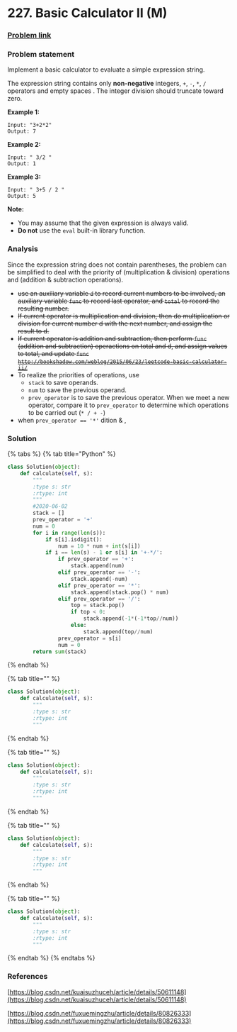 # 227. Basic Calculator II \(M\)

### [Problem link](https://leetcode.com/problems/basic-calculator-ii/)

### Problem statement

Implement a basic calculator to evaluate a simple expression string.

The expression string contains only **non-negative** integers, `+`, `-`, `*`, `/` operators and empty spaces . The integer division should truncate toward zero.

**Example 1:**

```text
Input: "3+2*2"
Output: 7
```

**Example 2:**

```text
Input: " 3/2 "
Output: 1
```

**Example 3:**

```text
Input: " 3+5 / 2 "
Output: 5
```

**Note:**

* You may assume that the given expression is always valid.
* **Do not** use the `eval` built-in library function.

### Analysis

Since the expression string does not contain parentheses, the problem can be simplified to deal with the priority of \(multiplication & division\) operations and \(addition & subtraction operations\).

* ~~use an auxiliary variable `d` to record current numbers to be involved, an auxiliary variable `func` to record last operator, and `total` to record the resulting number.~~
* ~~If current operator is multiplication and division, then do multiplication or division for current number d with the next number, and assign the result to d.~~
* ~~If current operator is addition and subtraction, then perform `func` \(addition and subtraction\) operactions on total and d, and assign values to total, and update `func`~~ [~~`http://bookshadow.com/weblog/2015/06/23/leetcode-basic-calculator-ii/`~~](http://bookshadow.com/weblog/2015/06/23/leetcode-basic-calculator-ii/)
* To realize the priorities of operations, use
  * `stack` to save operands.
  * `num` to save the previous operand.
  * `prev_operator` is to save the previous operator. When we meet a new operator, compare it to `prev_operator` to determine which operations to be carried out \(`* / + -`\)
* when `prev_operator == '*'` dition & , 

### Solution

{% tabs %}
{% tab title="Python" %}
```python
class Solution(object):
    def calculate(self, s):
        """
        :type s: str
        :rtype: int
        """
        #2020-06-02
        stack = []
        prev_operator = '+'
        num = 0
        for i in range(len(s)):
            if s[i].isdigit():
                num = 10 * num + int(s[i])
            if i == len(s) - 1 or s[i] in '+-*/':
                if prev_operator == '+':
                    stack.append(num)
                elif prev_operator == '-':
                    stack.append(-num)
                elif prev_operator == '*':
                    stack.append(stack.pop() * num)
                elif prev_operator == '/':
                    top = stack.pop() 
                    if top < 0:
                        stack.append(-1*(-1*top//num))
                    else:
                        stack.append(top//num)
                prev_operator = s[i]
                num = 0
        return sum(stack)
```
{% endtab %}

{% tab title="" %}
```python
class Solution(object):
    def calculate(self, s):
        """
        :type s: str
        :rtype: int
        """
```
{% endtab %}

{% tab title="" %}
```python
class Solution(object):
    def calculate(self, s):
        """
        :type s: str
        :rtype: int
        """
```
{% endtab %}

{% tab title="" %}
```python
class Solution(object):
    def calculate(self, s):
        """
        :type s: str
        :rtype: int
        """
```
{% endtab %}

{% tab title="" %}
```python
class Solution(object):
    def calculate(self, s):
        """
        :type s: str
        :rtype: int
        """
```
{% endtab %}
{% endtabs %}

### References

[https://blog.csdn.net/kuaisuzhuceh/article/details/50611148](https://blog.csdn.net/kuaisuzhuceh/article/details/50611148)

[https://blog.csdn.net/fuxuemingzhu/article/details/80826333](https://blog.csdn.net/fuxuemingzhu/article/details/80826333)



